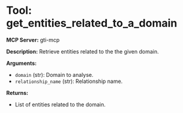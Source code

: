 # Tool: get_entities_related_to_a_domain

**MCP Server:** gti-mcp

**Description:** Retrieve entities related to the the given domain.

**Arguments:**

*   `domain` (str): Domain to analyse.
*   `relationship_name` (str): Relationship name.

**Returns:**

*   List of entities related to the domain.
